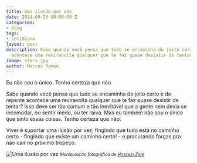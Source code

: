 ```yaml
---
title: Uma ilusão por vez
date: 2014-09-25 00:00:00 Z
categories:
- blog
tags:
- cotidiano
layout: post
description: Sabe quando você pensa que tudo se encaminha do jeito certo e de repente
  acontece uma reviravolta qualquer que te faz quase desistir de tentar?
image: stars.jpg
author: Marcos Ramon
---
```


Eu não sou o único. Tenho certeza que não.

Sabe quando você pensa que tudo se encaminha do jeito certo e de repente acontece uma reviravolta qualquer que te faz quase desistir de tentar? Isso deve ser tão comum e tão inevitável que a gente nem devia se incomodar, ou sentir medo, ou ter raiva. Mas eu também não sou o único que sinto essas coisas. Tenho certeza que não.

Viver é suportar uma ilusão por vez, fingindo que tudo está no caminho certo - fingindo que existe um caminho certo! - e procurando forças pra não cair no próximo tropeço.


![Uma ilusão por vez](http://4.bp.blogspot.com/-rJuOsRfzWIY/U_5nttIPItI/AAAAAAABDMo/nKqVWkhO7VM/s1600/Hossein-Zare04.jpg)
<small>*Manipulação fotográfica de [Hossein Zare](https://500px.com/hossein-zare)*</small>
